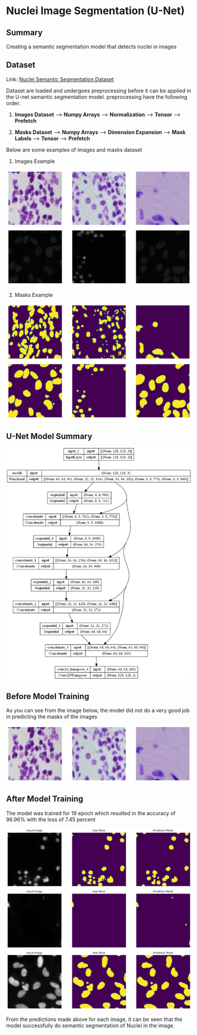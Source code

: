# Nuclei Image Segmentation (U-Net)

## Summary 

Creating a semantic segmentation model that detects nuclei in images

## Dataset 

Link: [Nuclei Semantic Segmentation Dataset](https://www.kaggle.com/competitions/data-science-bowl-2018/overview)

Dataset are loaded and undergoes preprocessing before it can be applied in the U-net semantic segmentation model. preprocessing have the following order.

1. **Images Dataset** --> **Numpy Arrays** --> **Normalization** --> **Tensor** --> **Prefetch**

2. **Masks Dataset** --> **Numpy Arrays** --> **Dimension Expansion** --> **Mask Labels** --> **Tensor** --> **Prefetch**


Below are some examples of images and masks dataset
1. Images Example

![Train images sample](images/train_images_sample.png) ![Test images sample](images/test_images_sample.png)

2. Masks Example

![Train masks sample](images/train_masks_sample.png) ![Test masks sample](images/test_masks_sample.png)


## U-Net Model Summary 

![model](images/model.png)


## Before Model Training

As you can see from the image below, the model did not do a very good job in predicting the masks of the images 

![Train images sample](images/train_images_sample.png)

## After Model Training

The model was trained for 19 epoch which resulted in the accuracy of 96.96%  with the loss of 7.45 percent

![prediction1](images/prediction1.png)
![prediction2](images/prediction2.png)
![prediction3](images/prediction3.png)

From the predictions made above for each image, it can be seen that the model successfully do semantic segmentation of Nuclei in the image. 

